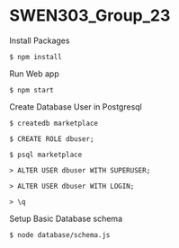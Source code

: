 # SWEN303_Group_23

Install Packages
```shell
$ npm install
```

Run Web app
```shell
$ npm start
```

Create Database User in Postgresql
```shell
$ createdb marketplace

$ CREATE ROLE dbuser;

$ psql marketplace

> ALTER USER dbuser WITH SUPERUSER;

> ALTER USER dbuser WITH LOGIN;

> \q

```

Setup Basic Database schema
```shell
$ node database/schema.js
```
